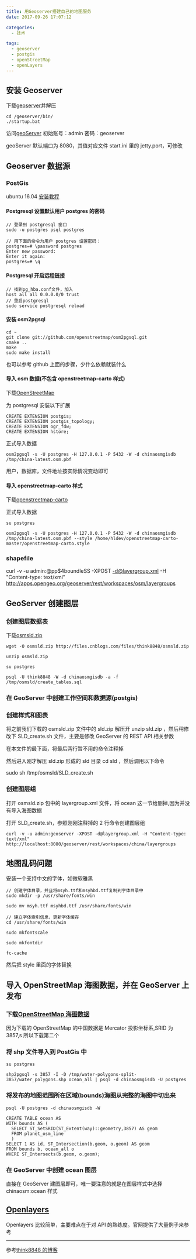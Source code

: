 ```yaml
---
title: 用Geoserver搭建自己的地图服务
date: 2017-09-26 17:07:12

categories:
  - 技术

tags:
  - geoserver
  - postgis
  - openStreetMap
  - openLayers
---
```


## 安装 Geoserver

下载[geoserver][1]并解压

```
cd /geoserver/bin/
./startup.bat
```

访问[geoServer][2] 初始账号：admin 密码：geoserver

geoServer 默认端口为 8080，其值对应文件 start.ini 里的 jetty.port，可修改

## Geoserver 数据源

### PostGis

ubuntu 16.04 [安装教程][3]

#### Postgresql 设置默认用户 postgres 的密码

```
// 登录到 postgresql 窗口
sudo -u postgres psql postgres

// 用下面的命令为用户 postgres 设置密码：
postgres=# \password postgres
Enter new password:
Enter it again:
postgres=# \q
```

#### Postgresql 开启远程链接

```
// 找到pg_hba.conf文件，加入
host all all 0.0.0.0/0 trust
// 重启postgresql
sudo service postgresql reload
```

#### 安装 osm2pgsql

```
cd ~
git clone git://github.com/openstreetmap/osm2pgsql.git
cmake ..
make
sudo make install
```

也可以参考 github 上面的步骤，少什么依赖就装什么

#### 导入 osm 数据(不包含 openstreetmap-carto 样式)

下载[OpenStreetMap][4]

为 postgresql 安装以下扩展

```
CREATE EXTENSION postgis;
CREATE EXTENSION postgis_topology;
CREATE EXTENSION ogr_fdw;
CREATE EXTENSION hstore;
```

正式导入数据

```
osm2pgsql -s -U postgres -H 127.0.0.1 -P 5432 -W -d chinaosmgisdb /tmp/china-latest.osm.pbf
```

用户，数据库，文件地址按实际情况变动即可

#### 导入 openstreetmap-carto 样式

下载[openstreetmap-carto][5]

正式导入数据

```
su postgres

osm2pgsql -s -U postgres -H 127.0.0.1 -P 5432 -W -d chinaosmgisdb /tmp/china-latest.osm.pbf --style /home/hldev/openstreetmap-carto-master/openstreetmap-carto.style
```

### shapefile

curl -v -u admin:@pp\$4boundleSS -XPOST -d@layergroup.xml -H "Content-type: text/xml" http://apps.opengeo.org/geoserver/rest/workspaces/osm/layergroups

## GeoServer 创建图层

### 创建图层数据表

下载[osmsld.zip][6]

```
wget -O osmsld.zip http://files.cnblogs.com/files/think8848/osmsld.zip

unzip osmsld.zip

su postgres

psql -U think8848 -W -d chinaosmgisdb -a -f /tmp/osmsld/create_tables.sql
```

### 在 GeoServer 中创建工作空间和数据源(postgis)

### 创建样式和图表

将之前我们下载的 osmsld.zip 文件中的 sld.zip 解压开 unzip sld.zip ，然后稍修改下 SLD_create.sh 文件，主要是修改 GeoServer 的 REST API 相关参数

在本文件的最下面，将最后两行暂不用的命令注释掉

然后进入刚才解压 sld.zip 形成的 sld 目录 cd sld ，然后调用以下命令

sudo sh /tmp/osmsld/SLD_create.sh

### 创建图层组

打开 osmsld.zip 包中的 layergroup.xml 文件，将 ocean 这一节给删掉,因为并没有导入海图数据

打开 SLD_create.sh，参照刚刚注释掉的 2 行命令创建图层组

```
curl -v -u admin:geoserver -XPOST -d@layergroup.xml -H "Content-type: text/xml" http://localhost:8080/geoserver/rest/workspaces/china/layergroups
```

## 地图乱码问题

安装一个支持中文的字体，如微软雅黑

```
// 创建字体目录，并且将msyh.ttf和msyhbd.ttf复制到字体目录中
sudo mkdir -p /usr/share/fonts/win

sudo mv msyh.ttf msyhbd.ttf /usr/share/fonts/win

// 建立字体索引信息，更新字体缓存
cd /usr/share/fonts/win

sudo mkfontscale

sudo mkfontdir

fc-cache
```

然后把 style 里面的字体替换

## 导入 OpenStreetMap 海图数据，并在 GeoServer 上发布

### 下载[OpenStreetMap 海图数据][7]

因为下载的 OpenStreetMap 的中国数据是 Mercator 投影坐标系,SRID 为 3857,s 所以下载第二个

### 将 shp 文件导入到 PostGis 中

```
su postgres

shp2pgsql -s 3857 -I -D /tmp/water-polygons-split-3857/water_polygons.shp ocean_all | psql -d chinaosmgisdb -U postgres
```

### 将发布的地图范围所在区域(bounds)海图从完整的海图中切出来

```
psql -U postgres -d chinaosmgisdb -W

CREATE TABLE ocean AS
WITH bounds AS (
  SELECT ST_SetSRID(ST_Extent(way)::geometry,3857) AS geom
  FROM planet_osm_line
  )
SELECT 1 AS id, ST_Intersection(b.geom, o.geom) AS geom
FROM bounds b, ocean_all o
WHERE ST_Intersects(b.geom, o.geom);
```

### 在 GeoServer 中创建 ocean 图层

直接在 GeoServer 建图层即可，唯一要注意的就是在图层样式中选择 chinaosm:ocean 样式

## [Openlayers][8]

Openlayers 比较简单，主要难点在于对 API 的熟练度。官网提供了大量例子来参考

---

参考[think8848 的博客](http://think8848.cnblogs.com)

[1]: http://geoserver.org/download/
[2]: http://localhost:8080/geoserver/web
[3]: http://trac.osgeo.org/postgis/wiki/UsersWikiPostGIS23UbuntuPGSQL96Apt
[4]: http://download.geofabrik.de/
[5]: https://codeload.github.com/gravitystorm/openstreetmap-carto/zip/master
[6]: http://files.cnblogs.com/files/think8848/osmsld.zip
[7]: http://openstreetmapdata.com/data/water-polygons
[8]: http://openlayers.org
